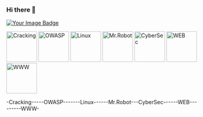 ### Hi there 👋
<a href="https://tryhackme.com/p/Ardcord" target="_blank">
    <img src="https://tryhackme-badges.s3.amazonaws.com/Ardcord.png" alt="Your Image Badge" />
</a>

<p>
<img src="https://assets.tryhackme.com/img/badges/hashcracker.svg" alt="Cracking" width="80" height="80" loading="lazy">
<img src="https://assets.tryhackme.com/img/badges/owasptop10.svg" alt="OWASP" width="80" height="80" loading="lazy">
<img src="https://assets.tryhackme.com/img/badges/linux.svg" alt="Linux" width="80" height="80" loading="lazy">
<img src="https://assets.tryhackme.com/img/badges/mrrobot.svg" alt="Mr.Robot" width="80" height="80" loading="lazy">
<img src="https://assets.tryhackme.com/img/badges/securityawareness.svg" alt="CyberSec" width="80" height="80" loading="lazy">
<img src="https://assets.tryhackme.com/img/badges/howthewebworks.svg" alt="WEB" width="80" height="80" loading="lazy">
<img src="https://assets.tryhackme.com/img/badges/webbed.svg" alt="WWW" width="80" height="80" loading="lazy">
</p>

<p> 
    -Cracking-----OWASP-------Linux------Mr.Robot---CyberSec------WEB---------WWW-
</p>

<!--
**Ardcord/Ardcord** is a ✨ _special_ ✨ repository because its `README.md` (this file) appears on your GitHub profile.
<iframe src="https://tryhackme.com/api/v2/badges/public-profile?userPublicId=1767834" style='border:none;'></iframe>
Here are some ideas to get you started:

- 🔭 I’m currently working on ...
- 🌱 I’m currently learning ...
- 👯 I’m looking to collaborate on ...
- 🤔 I’m looking for help with ...
- 💬 Ask me about ...
- 📫 How to reach me: ...
- 😄 Pronouns: ...
- ⚡ Fun fact: ...
-->

